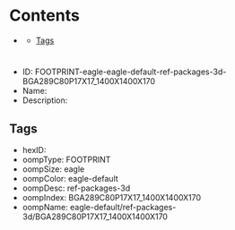 



Contents
========

* [](#)
	* [Tags](#tags)

# 

- ID: FOOTPRINT-eagle-eagle-default-ref-packages-3d-BGA289C80P17X17_1400X1400X170
- Name: 
- Description: 

## Tags

- hexID: 
- oompType: FOOTPRINT
- oompSize: eagle
- oompColor: eagle-default
- oompDesc: ref-packages-3d
- oompIndex: BGA289C80P17X17_1400X1400X170
- oompName: eagle-default/ref-packages-3d/BGA289C80P17X17_1400X1400X170
